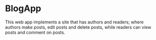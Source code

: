 # BlogApp
This web app implements a site that has authors and readers; where authors make posts, edit posts and delete posts, while readers can view posts and comment on posts.
